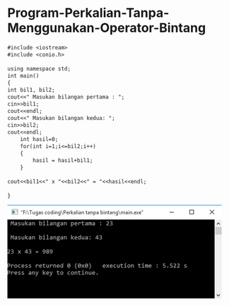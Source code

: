# Program-Perkalian-Tanpa-Menggunakan-Operator-Bintang
    #include <iostream>
    #include <conio.h>

    using namespace std;
    int main()
    {
    int bil1, bil2;
    cout<<" Masukan bilangan pertama : ";
    cin>>bil1;
    cout<<endl;
    cout<<" Masukan bilangan kedua: ";
    cin>>bil2;
    cout<<endl;
        int hasil=0;
        for(int i=1;i<=bil2;i++)
        {
            hasil = hasil+bil1;
        }

    cout<<bil1<<" x "<<bil2<<" = "<<hasil<<endl;

    }
   ![img](https://raw.githubusercontent.com/BambangPriam/Program-Perkalian-Tanpa-Menggunakan-Operator-/master/Program%20Perkalian%20Tanpa%20Menggunakan%20Operator%20Bintang.png)
